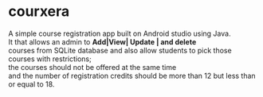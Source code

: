 # courxera
A simple course registration app built on Android studio using Java.<br/>It that allows an admin to **Add|View| Update | and delete** <br/> courses from SQLite database and also allow students to pick those
courses with restrictions; <br/>the courses should not be offered at the same time <br/>and the number of registration credits should be more than 12 but less than or equal to 18.
